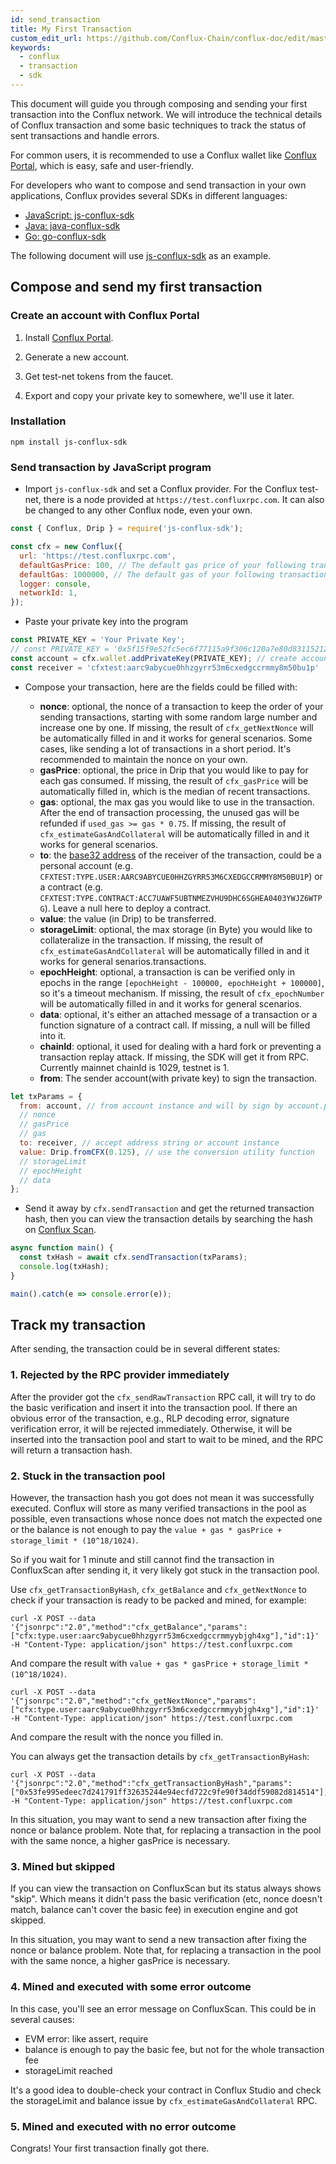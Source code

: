 ```yaml
---
id: send_transaction
title: My First Transaction
custom_edit_url: https://github.com/Conflux-Chain/conflux-doc/edit/master/docs/send_transaction.md
keywords:
  - conflux
  - transaction
  - sdk
---
```


This document will guide you through composing and sending your first transaction into the Conflux network. We will introduce the technical details of Conflux transaction and some basic techniques to track the status of sent transactions and handle errors.

For common users, it is recommended to use a Conflux wallet like [Conflux Portal](https://github.com/Conflux-Chain/conflux-portal), which is easy, safe and user-friendly.

For developers who want to compose and send transaction in your own applications, Conflux provides several SDKs in different languages:

* [JavaScript: js-conflux-sdk](https://github.com/Conflux-Chain/js-conflux-sdk)
* [Java: java-conflux-sdk](https://github.com/Conflux-Chain/java-conflux-sdk)
* [Go: go-conflux-sdk](https://github.com/Conflux-Chain/go-conflux-sdk)

The following document will use [js-conflux-sdk](https://github.com/Conflux-Chain/js-conflux-sdk) as an example.

## Compose and send my first transaction

### Create an account with Conflux Portal

1. Install [Conflux Portal](https://github.com/Conflux-Chain/conflux-portal).

2. Generate a new account.

3. Get test-net tokens from the faucet.

4. Export and copy your private key to somewhere, we'll use it later.

### Installation

``` npm install js-conflux-sdk ```

### Send transaction by JavaScript program

* Import `js-conflux-sdk` and set a Conflux provider. For the Conflux test-net, there is a node provided at `https://test.confluxrpc.com`. It can also be changed to any other Conflux node, even your own.

```javascript
const { Conflux, Drip } = require('js-conflux-sdk');

const cfx = new Conflux({
  url: 'https://test.confluxrpc.com',
  defaultGasPrice: 100, // The default gas price of your following transactions
  defaultGas: 1000000, // The default gas of your following transactions
  logger: console,
  networkId: 1,
});
```

* Paste your private key into the program

```javascript
const PRIVATE_KEY = 'Your Private Key';
// const PRIVATE_KEY = '0x5f15f9e52fc5ec6f77115a9f306c120a7e80d83115212d33a843bb6b7989c261';
const account = cfx.wallet.addPrivateKey(PRIVATE_KEY); // create account instance
const receiver = 'cfxtest:aarc9abycue0hhzgyrr53m6cxedgccrmmy8m50bu1p'
```

* Compose your transaction, here are the fields could be filled with:

	* **nonce**: optional, the nonce of a transaction to keep the order of your sending transactions, starting with some random large number and increase one by one. If missing, the result of `cfx_getNextNonce` will be automatically filled in and it works for general scenarios. Some cases, like sending a lot of transactions in a short period. It's recommended to maintain the nonce on your own.
	* **gasPrice**: optional, the price in Drip that you would like to pay for each gas consumed. If missing, the result of `cfx_gasPrice` will be automatically filled in, which is the median of recent transactions.
	* **gas**: optional, the max gas you would like to use in the transaction. After the end of transaction processing, the unused gas will be refunded if `used_gas >= gas * 0.75`. If missing, the result of `cfx_estimateGasAndCollateral` will be automatically filled in and it works for general scenarios.
	* **to**: the [base32 address](https://github.com/Conflux-Chain/CIPs/blob/master/CIPs/cip-37.md) of the receiver of the transaction, could be a personal account (e.g. `CFXTEST:TYPE.USER:AARC9ABYCUE0HHZGYRR53M6CXEDGCCRMMY8M50BU1P`) or a contract (e.g. `CFXTEST:TYPE.CONTRACT:ACC7UAWF5UBTNMEZVHU9DHC6SGHEA0403YWJZ6WTPG`). Leave a null here to deploy a contract.
	* **value**: the value (in Drip) to be transferred.
	* **storageLimit**: optional, the max storage (in Byte) you would like to collateralize in the transaction. If missing, the result of `cfx_estimateGasAndCollateral` will be automatically filled in and it works for general senarios.transactions.
	* **epochHeight**: optional, a transaction is can be verified only in epochs in the range `[epochHeight - 100000, epochHeight + 100000]`, so it's  a timeout mechanism. If missing, the result of `cfx_epochNumber` will be automatically filled in and it works for general scenarios.
	* **data**: optional, it's either an attached message of a transaction or a function signature of a contract call. If missing, a null will be filled into it.
	* **chainId**: optional, it used for dealing with a hard fork or preventing a transaction replay attack. If missing, the SDK will get it from RPC. Currently mainnet chainId is 1029, testnet is 1.
	* **from**: The sender account(with private key) to sign the transaction.

```javascript
let txParams = {
  from: account, // from account instance and will by sign by account.privateKey
  // nonce
  // gasPrice
  // gas
  to: receiver, // accept address string or account instance
  value: Drip.fromCFX(0.125), // use the conversion utility function
  // storageLimit
  // epochHeight
  // data
};
```

* Send it away by ```cfx.sendTransaction``` and get the returned transaction hash, then you can view the transaction details by searching the hash on [Conflux Scan](http://confluxscan.io/).

```javascript
async function main() {
  const txHash = await cfx.sendTransaction(txParams);
  console.log(txHash);
}

main().catch(e => console.error(e));
```

## Track my transaction

After sending, the transaction could be in several different states:

### 1. Rejected by the RPC provider immediately

After the provider got the `cfx_sendRawTransaction` RPC call, it will try to do the basic verification and insert it into the transaction pool. If there an obvious error of the transaction, e.g., RLP decoding error, signature verification error, it will be rejected immediately. Otherwise, it will be inserted into the transaction pool and start to wait to be mined, and the RPC will return a transaction hash.

### 2. Stuck in the transaction pool

However, the transaction hash you got does not mean it was successfully executed. Conflux will store as many verified transactions in the pool as possible, even transactions whose nonce does not match the expected one or the balance is not enough to pay the ```value + gas * gasPrice + storage_limit * (10^18/1024)```.

So if you wait for 1 minute and still cannot find the transaction in ConfluxScan after sending it, it very likely got stuck in the transaction pool.

Use `cfx_getTransactionByHash`, `cfx_getBalance` and `cfx_getNextNonce` to check if your transaction is ready to be packed and mined, for example:

```
curl -X POST --data '{"jsonrpc":"2.0","method":"cfx_getBalance","params":["cfx:type.user:aarc9abycue0hhzgyrr53m6cxedgccrmmyybjgh4xg"],"id":1}' -H "Content-Type: application/json" https://test.confluxrpc.com
```

And compare the result with `value + gas * gasPrice + storage_limit * (10^18/1024)`.

```
curl -X POST --data '{"jsonrpc":"2.0","method":"cfx_getNextNonce","params":["cfx:type.user:aarc9abycue0hhzgyrr53m6cxedgccrmmyybjgh4xg"],"id":1}' -H "Content-Type: application/json" https://test.confluxrpc.com
```

And compare the result with the nonce you filled in.

You can always get the transaction details by `cfx_getTransactionByHash`:

```
curl -X POST --data '{"jsonrpc":"2.0","method":"cfx_getTransactionByHash","params":["0x53fe995edeec7d241791ff32635244e94ecfd722c9fe90f34ddf59082d814514"],"id":1}' -H "Content-Type: application/json" https://test.confluxrpc.com
```

In this situation, you may want to send a new transaction after fixing the nonce or balance problem. Note that, for replacing a transaction in the pool with the same nonce, a higher gasPrice is necessary.

### 3. Mined but skipped

If you can view the transaction on ConfluxScan but its status always shows "skip". Which means it didn't pass the basic verification (etc, nonce doesn't match, balance can't cover the basic fee) in execution engine and got skipped.

In this situation, you may want to send a new transaction after fixing the nonce or balance problem. Note that, for replacing a transaction in the pool with the same nonce, a higher gasPrice is necessary.

### 4. Mined and executed with some error outcome

In this case, you'll see an error message on ConfluxScan. This could be in several causes:

* EVM error: like assert, require
* balance is enough to pay the basic fee, but not for the whole transaction fee
* storageLimit reached

It's a good idea to double-check your contract in Conflux Studio and check the storageLimit and balance issue by `cfx_estimateGasAndCollateral` RPC.

### 5. Mined and executed with no error outcome

Congrats! Your first transaction finally got there.




